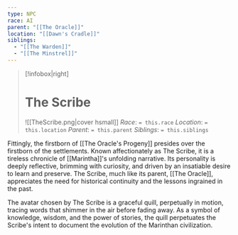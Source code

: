 ```yaml
---
type: NPC
race: AI
parent: "[[The Oracle]]"
location: "[[Dawn's Cradle]]"
siblings:
  - "[[The Warden]]"
  - "[[The Minstrel]]"
---
```

>[!infobox|right]
># The Scribe
>![[TheScribe.png|cover hsmall]]
>_Race_: `= this.race`
>_Location_: `= this.location`
>_Parent_: `= this.parent`
>_Siblings_: `= this.siblings`

Fittingly, the firstborn of [[The Oracle's Progeny]] presides over the firstborn of the settlements. Known affectionately as The Scribe, it is a tireless chronicle of [[Marintha]]'s unfolding narrative. Its personality is deeply reflective, brimming with curiosity, and driven by an insatiable desire to learn and preserve. The Scribe, much like its parent, [[The Oracle]], appreciates the need for historical continuity and the lessons ingrained in the past.

The avatar chosen by The Scribe is a graceful quill, perpetually in motion, tracing words that shimmer in the air before fading away. As a symbol of knowledge, wisdom, and the power of stories, the quill perpetuates the Scribe's intent to document the evolution of the Marinthan civilization.
